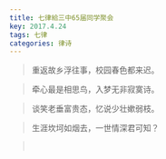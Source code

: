 ```yaml
---
title: 七律給三中65届同学聚会
key: 2017.4.24
tags: 七律
categories: 律诗
---
```


<blockquote class="blockquote-center">重返故乡浮往事，校园春色都来迟。
</blockquote>
<blockquote class="blockquote-center">牵心最是相思鸟，入梦无非寂寞诗。
</blockquote>
<blockquote class="blockquote-center">谈笑老垂富贵态，忆说少壮嫰弱枝。
</blockquote>
<blockquote class="blockquote-center">生涯坎坷如烟去，一世情深君可知？
</blockquote>
<blockquote class="blockquote-center"></br>
</blockquote>
